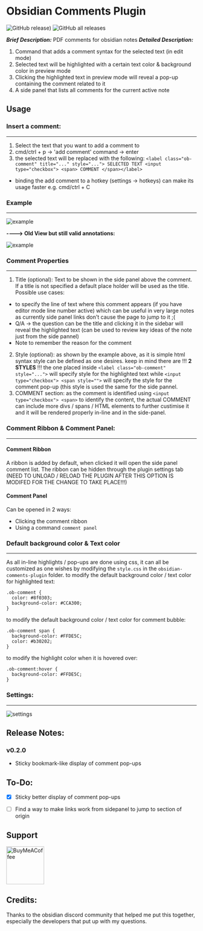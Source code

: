 
# Obsidian Comments Plugin
![GitHub release)](https://img.shields.io/github/v/release/Darakah/obsidian-comments-plugin)
![GitHub all releases](https://img.shields.io/github/downloads/Darakah/obsidian-comments-plugin/total)

**_Brief Description:_** PDF comments for obsidian notes
**_Detailed Description:_**
1. Command that adds a comment syntax for the selected text (in edit mode)
2. Selected text will be highlighted with a certain text color & background color in preview mode
3. Clicking the highlighted text in preview mode will reveal a pop-up containing the comment related to it
4. A side panel that lists all comments for the current active note

## Usage
### Insert a comment:
----

1. Select the text that you want to add a comment to
2. cmd/ctrl + p -> 'add comment' command -> enter
3. the selected text will be replaced with the following:
```<label class="ob-comment" title="..." style="..."> SELECTED TEXT <input type="checkbox"> <span> COMMENT </span></label>```
- binding the add comment to a hotkey (settings -> hotkeys) can make its usage faster e.g. cmd/ctrl + C

### Example
----

![example](https://raw.githubusercontent.com/Darakah/obsidian-comments-plugin/main/images/example_2.png)

**----> Old View but still valid annotations:**

![example](https://raw.githubusercontent.com/Darakah/obsidian-comments-plugin/main/images/example_1.png)

### Comment Properties
----
1. Title (optional): Text to be shown in the side panel above the comment. If a title is not specified a default place holder will be used as the title. Possible use cases:
  - to specify the line of text where this comment appears (if you have editor mode line number active) which can be useful in very large notes as currently side panel links don't cause the page to jump to it ;(
  - Q/A -> the question can be the title and clicking it in the sidebar will reveal the highlighted text (can be used to review key ideas of the note just from the side pannel)
  - Note to remember the reason for the comment 
2. Style (optional): as shown by the example above, as it is simple html syntax style can be defined as one desires. keep in mind there are !!! **2 STYLES** !!! the one placed inside ```<label class="ob-comment" style="...">``` will specify style for the highlighted text while ```<input type="checkbox"> <span style="">``` will specify the style for the comment pop-up (this style is used the same for the side pannel. 
3. COMMENT section: as the comment is identified using ```<input type="checkbox"> <span>``` to identify the content, the actual COMMENT can include more divs / spans / HTML elements to further custimise it and it will be rendered properly in-line and in the side-panel.

### Comment Ribbon & Comment Panel:
----
#### Comment Ribbon
A ribbon is added by default, when clicked it will open the side panel comment list. The ribbon can be hidden through the plugin settings tab (NEED TO UNLOAD / RELOAD THE PLUGIN AFTER THIS OPTION IS MODIFED FOR THE CHANGE TO TAKE PLACE!!!)
#### Comment Panel
Can be opened in 2 ways:
- Clicking the comment ribbon
- Using a command `comment panel` 

### Default background color & Text color
----
As all in-line highlights / pop-ups are done using css, it can all be customized as one wishes by modifying the `style.css` in the `obsidian-comments-plugin` folder. 
to modify the default background color / text color for highlighted text:

```
.ob-comment {
  color: #8f0303;
  background-color: #CCA300;
}
```
to modify the default background color / text color for comment bubble:

```
.ob-comment span {
  background-color: #FFDE5C;
  color: #b30202;
}
```

to modify the highlight color when it is hovered over:
```
.ob-comment:hover {
  background-color: #FFDE5C;
}
```

### Settings:
----
![settings](https://raw.githubusercontent.com/Darakah/obsidian-comments-plugin/main/settings.png)

## Release Notes:


### v0.2.0
- Sticky bookmark-like display of comment pop-ups

## To-Do:
- [x] Sticky better display of comment pop-ups
- [ ] Find a way to make links work from sidepanel to jump to section of origin


## Support

[<img src="https://cdn.buymeacoffee.com/buttons/v2/default-yellow.png" alt="BuyMeACoffee" width="100">](https://www.buymeacoffee.com/darakah)

## Credits:
Thanks to the obsidian discord community that helped me put this together, especially the developers that put up with my questions.
